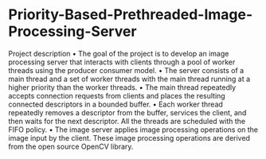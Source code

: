 # Priority-Based-Prethreaded-Image-Processing-Server
Project description
• The goal of the project is to develop an image processing server that interacts with clients through a pool of worker threads using the producer consumer model. 
• The server consists of a main thread and a set of worker threads with the main thread running at a higher priority than the worker threads. 
• The main thread repeatedly accepts connection requests from clients and places the resulting connected descriptors in a bounded buffer. • Each worker thread repeatedly removes a descriptor from the buffer, services the client, and then waits for the next descriptor. All the threads are scheduled with the FIFO policy.
• The image server applies image processing operations on the image input by the client. These image processing operations are derived from the open source OpenCV library.
